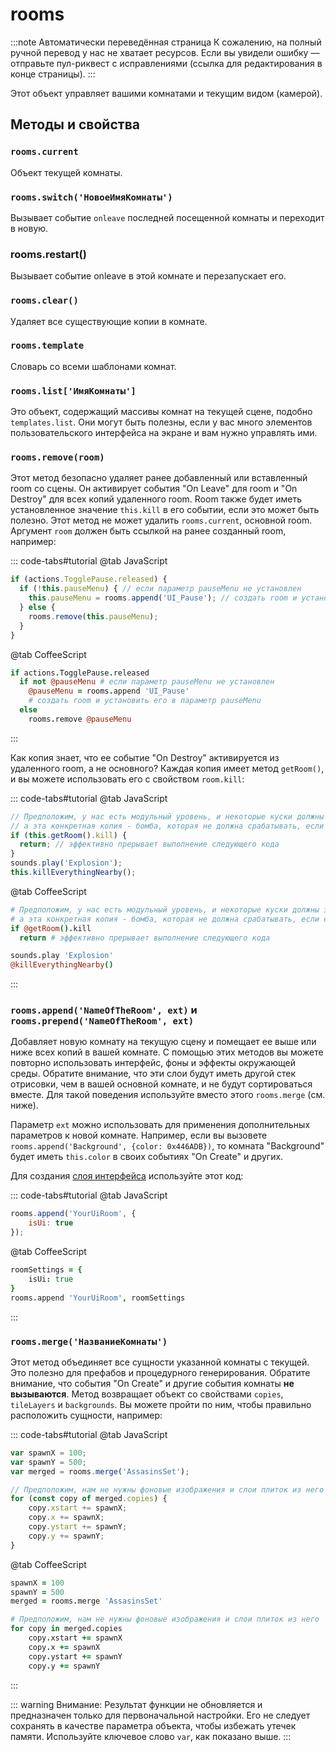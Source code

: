 # rooms

:::note Автоматически переведённая страница
К сожалению, на полный ручной перевод у нас не хватает ресурсов.
Если вы увидели ошибку — отправьте пул-риквест с исправлениями (ссылка для редактирования в конце страницы).
:::

Этот объект управляет вашими комнатами и текущим видом (камерой).

## Методы и свойства

### `rooms.current`

Объект текущей комнаты.

### `rooms.switch('НовоеИмяКомнаты')`

Вызывает событие `onleave` последней посещенной комнаты и переходит в новую.

### rooms.restart()

Вызывает событие onleave в этой комнате и перезапускает его.

### `rooms.clear()`

Удаляет все существующие копии в комнате.

### `rooms.template`

Словарь со всеми шаблонами комнат.

### `rooms.list['ИмяКомнаты']`

Это объект, содержащий массивы комнат на текущей сцене, подобно `templates.list`. Они могут быть полезны, если у вас много элементов пользовательского интерфейса на экране и вам нужно управлять ими.

### `rooms.remove(room)`

Этот метод безопасно удаляет ранее добавленный или вставленный room со сцены. Он активирует события "On Leave" для room и "On Destroy" для всех копий удаленного room. Room также будет иметь установленное значение `this.kill` в его событии, если это может быть полезно. Этот метод не может удалить `rooms.current`, основной room. Аргумент `room` должен быть ссылкой на ранее созданный room, например:

::: code-tabs#tutorial
@tab JavaScript
```js Создание меню паузы с помощью room UI
if (actions.TogglePause.released) {
  if (!this.pauseMenu) { // если параметр pauseMenu не установлен
    this.pauseMenu = rooms.append('UI_Pause'); // создать room и установить его в параметр pauseMenu
  } else {
    rooms.remove(this.pauseMenu);
  }
}
```
@tab CoffeeScript
```coffee
if actions.TogglePause.released
  if not @pauseMenu # если параметр pauseMenu не установлен
    @pauseMenu = rooms.append 'UI_Pause'
    # создать room и установить его в параметр pauseMenu
  else
    rooms.remove @pauseMenu
```
:::

Как копия знает, что ее событие "On Destroy" активируется из удаленного room, а не основного? Каждая копия имеет метод `getRoom()`, и вы можете использовать его с свойством `room.kill`:

::: code-tabs#tutorial
@tab JavaScript
```js
// Предположим, у нас есть модульный уровень, и некоторые куски должны загружаться/выгружаться динамически,
// а эта конкретная копия - бомба, которая не должна срабатывать, если ее кусок выгружен.
if (this.getRoom().kill) {
  return; // эффективно прерывает выполнение следующего кода
}
sounds.play('Explosion');
this.killEverythingNearby();
```
@tab CoffeeScript
```coffee
# Предположим, у нас есть модульный уровень, и некоторые куски должны загружаться/выгружаться динамически,
# а эта конкретная копия - бомба, которая не должна срабатывать, если ее кусок выгружен.
if @getRoom().kill
  return # эффективно прерывает выполнение следующего кода

sounds.play 'Explosion'
@killEverythingNearby()
```
:::

### `rooms.append('NameOfTheRoom', ext)` и `rooms.prepend('NameOfTheRoom', ext)`

Добавляет новую комнату на текущую сцену и помещает ее выше или ниже всех копий в вашей комнате. С помощью этих методов вы можете повторно использовать интерфейс, фоны и эффекты окружающей среды. Обратите внимание, что эти слои будут иметь другой стек отрисовки, чем в вашей основной комнате, и не будут сортироваться вместе. Для такой поведения используйте вместо этого `rooms.merge` (см. ниже).

Параметр `ext` можно использовать для применения дополнительных параметров к новой комнате. Например, если вы вызовете `rooms.append('Background', {color: 0x446ADB})`, то комната "Background" будет иметь `this.color` в своих событиях "On Create" и других.

Для создания [слоя интерфейса](/tips-n-tricks/game-and-uiks/game-and-ui-coordinates.html) используйте этот код:

::: code-tabs#tutorial
@tab JavaScript
```js
rooms.append('YourUiRoom', {
    isUi: true
});
```
@tab CoffeeScript
```coffee
roomSettings = {
    isUi: true
}
rooms.append 'YourUiRoom', roomSettings
```
:::

### `rooms.merge('НазваниеКомнаты')`

Этот метод объединяет все сущности указанной комнаты с текущей. Это полезно для префабов и процедурного генерирования. Обратите внимание, что события "On Create" и другие события комнаты **не вызываются**. Метод возвращает объект со свойствами `copies`, `tileLayers` и `backgrounds`. Вы можете пройти по ним, чтобы правильно расположить сущности, например:

::: code-tabs#tutorial
@tab JavaScript
```js
var spawnX = 100;
var spawnY = 500;
var merged = rooms.merge('AssasinsSet');

// Предположим, нам не нужны фоновые изображения и слои плиток из него
for (const copy of merged.copies) {
    copy.xstart += spawnX;
    copy.x += spawnX;
    copy.ystart += spawnY;
    copy.y += spawnY;
}
```
@tab CoffeeScript
```coffee
spawnX = 100
spawnY = 500
merged = rooms.merge 'AssasinsSet'

# Предположим, нам не нужны фоновые изображения и слои плиток из него
for copy in merged.copies
    copy.xstart += spawnX
    copy.x += spawnX
    copy.ystart += spawnY
    copy.y += spawnY
```
:::

::: warning Внимание:
Результат функции не обновляется и предназначен только для первоначальной настройки. Его не следует сохранять в качестве параметра объекта, чтобы избежать утечек памяти. Используйте ключевое слово `var`, как показано выше.
:::

